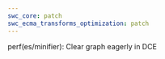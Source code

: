 ```yaml
---
swc_core: patch
swc_ecma_transforms_optimization: patch
---
```


perf(es/minifier): Clear graph eagerly in DCE
